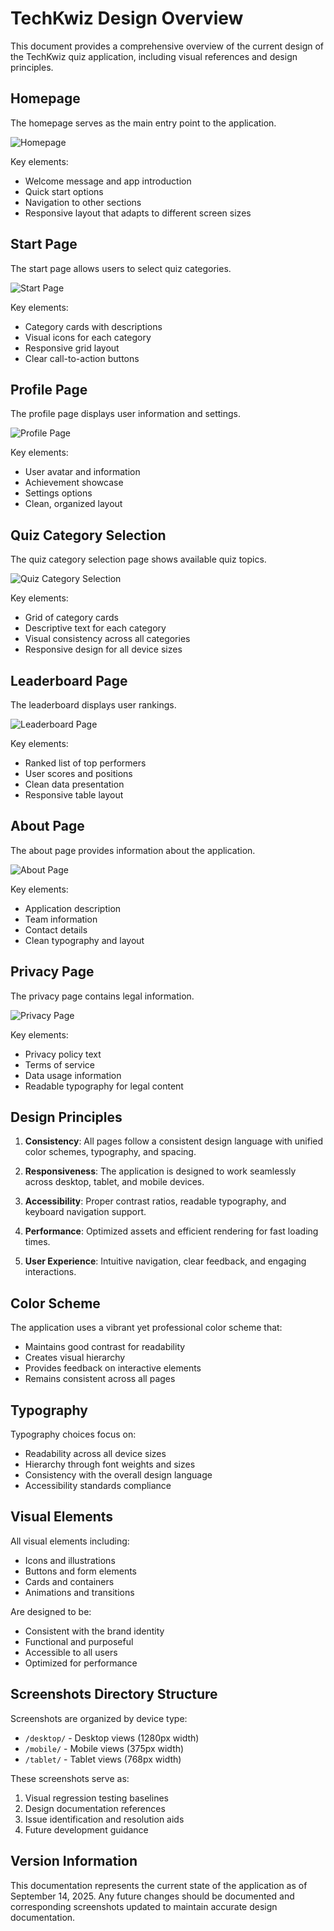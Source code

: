 # TechKwiz Design Overview

This document provides a comprehensive overview of the current design of the TechKwiz quiz application, including visual references and design principles.

## Homepage

The homepage serves as the main entry point to the application.

![Homepage](./screenshots/desktop/homepage.png)

Key elements:
- Welcome message and app introduction
- Quick start options
- Navigation to other sections
- Responsive layout that adapts to different screen sizes

## Start Page

The start page allows users to select quiz categories.

![Start Page](./screenshots/desktop/start-page.png)

Key elements:
- Category cards with descriptions
- Visual icons for each category
- Responsive grid layout
- Clear call-to-action buttons

## Profile Page

The profile page displays user information and settings.

![Profile Page](./screenshots/desktop/profile-page.png)

Key elements:
- User avatar and information
- Achievement showcase
- Settings options
- Clean, organized layout

## Quiz Category Selection

The quiz category selection page shows available quiz topics.

![Quiz Category Selection](./screenshots/desktop/quiz-category-selection.png)

Key elements:
- Grid of category cards
- Descriptive text for each category
- Visual consistency across all categories
- Responsive design for all device sizes

## Leaderboard Page

The leaderboard displays user rankings.

![Leaderboard Page](./screenshots/desktop/leaderboard-page.png)

Key elements:
- Ranked list of top performers
- User scores and positions
- Clean data presentation
- Responsive table layout

## About Page

The about page provides information about the application.

![About Page](./screenshots/desktop/about-page.png)

Key elements:
- Application description
- Team information
- Contact details
- Clean typography and layout

## Privacy Page

The privacy page contains legal information.

![Privacy Page](./screenshots/desktop/privacy-page.png)

Key elements:
- Privacy policy text
- Terms of service
- Data usage information
- Readable typography for legal content

## Design Principles

1. **Consistency**: All pages follow a consistent design language with unified color schemes, typography, and spacing.

2. **Responsiveness**: The application is designed to work seamlessly across desktop, tablet, and mobile devices.

3. **Accessibility**: Proper contrast ratios, readable typography, and keyboard navigation support.

4. **Performance**: Optimized assets and efficient rendering for fast loading times.

5. **User Experience**: Intuitive navigation, clear feedback, and engaging interactions.

## Color Scheme

The application uses a vibrant yet professional color scheme that:
- Maintains good contrast for readability
- Creates visual hierarchy
- Provides feedback on interactive elements
- Remains consistent across all pages

## Typography

Typography choices focus on:
- Readability across all device sizes
- Hierarchy through font weights and sizes
- Consistency with the overall design language
- Accessibility standards compliance

## Visual Elements

All visual elements including:
- Icons and illustrations
- Buttons and form elements
- Cards and containers
- Animations and transitions

Are designed to be:
- Consistent with the brand identity
- Functional and purposeful
- Accessible to all users
- Optimized for performance

## Screenshots Directory Structure

Screenshots are organized by device type:
- `/desktop/` - Desktop views (1280px width)
- `/mobile/` - Mobile views (375px width)
- `/tablet/` - Tablet views (768px width)

These screenshots serve as:
1. Visual regression testing baselines
2. Design documentation references
3. Issue identification and resolution aids
4. Future development guidance

## Version Information

This documentation represents the current state of the application as of September 14, 2025. Any future changes should be documented and corresponding screenshots updated to maintain accurate design documentation.